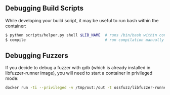 ## Debugging Build Scripts

While developing your build script, it may be useful to run bash within the
container:

```bash
$ python scripts/helper.py shell $LIB_NAME  # runs /bin/bash within container
$ compile                                   # run compilation manually
```

## Debugging Fuzzers

If you decide to debug a fuzzer with gdb (which is already installed in libfuzzer-runner image),
you will need to start a container in privileged mode:

```bash
docker run -ti --privileged -v /tmp/out:/out -t ossfuzz/libfuzzer-runner /out/some_fuzzer_name
```
